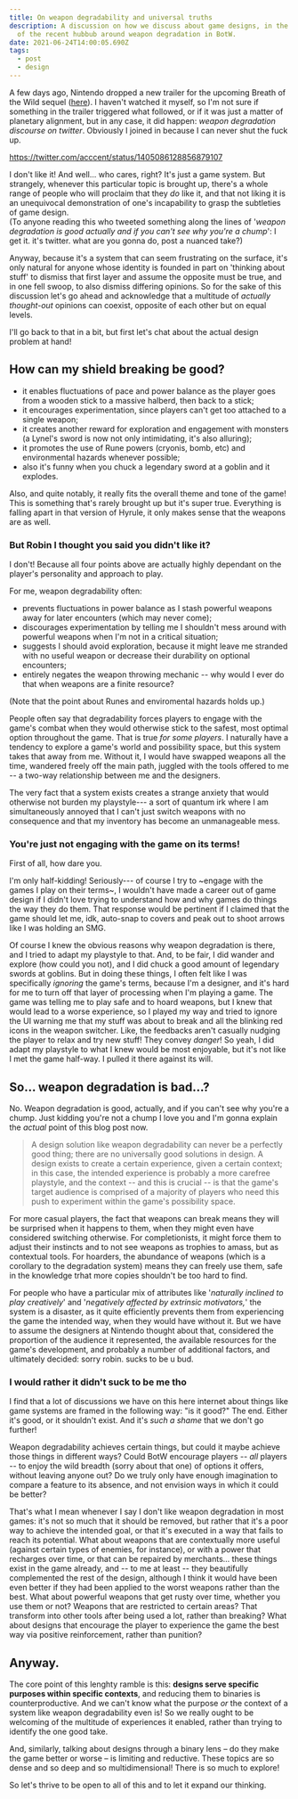 ```yaml
---
title: On weapon degradability and universal truths
description: A discussion on how we discuss about game designs, in the context
  of the recent hubbub around weapon degradation in BotW.
date: 2021-06-24T14:00:05.690Z
tags:
  - post
  - design
---
```

A few days ago, Nintendo dropped a new trailer for the upcoming Breath of the Wild sequel ([here](https://youtu.be/Pi-MRZBP91I)). I haven't watched it myself, so I'm not sure if something in the trailer triggered what followed, or if it was just a matter of planetary alignment, but in any case, it did happen: *weapon degradation discourse on twitter*. Obviously I joined in because I can never shut the fuck up.

https://twitter.com/acccent/status/1405086128856879107

I don't like it! And well... who cares, right? It's just a game system. But strangely, whenever this particular topic is brought up, there's a whole range of people who will proclaim that they *do* like it, and that not liking it is an unequivocal demonstration of one's incapability to grasp the subtleties of game design.\
(To anyone reading this who tweeted something along the lines of '*weapon degradation is good actually and if you can't see why you're a chump*': I get it. it's twitter. what are you gonna do, post a nuanced take?)

Anyway, because it's a system that can seem frustrating on the surface, it's only natural for anyone whose identity is founded in part on 'thinking about stuff' to dismiss that first layer and assume the opposite must be true, and in one fell swoop, to also dismiss differing opinions. So for the sake of this discussion let's go ahead and acknowledge that a multitude of *actually thought-out* opinions can coexist, opposite of each other but on equal levels.

I'll go back to that in a bit, but first let's chat about the actual design problem at hand!

## How can my shield breaking be good?

* it enables fluctuations of pace and power balance as the player goes from a wooden stick to a massive halberd, then back to a stick;
* it encourages experimentation, since players can't get too attached to a single weapon;
* it creates another reward for exploration and engagement with monsters (a Lynel's sword is now not only intimidating, it's also alluring);
* it promotes the use of Rune powers (cryonis, bomb, etc) and environmental hazards whenever possible;
* also it's funny when you chuck a legendary sword at a goblin and it explodes.

Also, and quite notably, it really fits the overall theme and tone of the game! This is something that's rarely brought up but it's super true. Everything is falling apart in that version of Hyrule, it only makes sense that the weapons are as well.

### But Robin I thought you said you didn't like it?

I don't! Because all four points above are actually highly dependant on the player's personality and approach to play.

For me, weapon degradability often:

* prevents fluctuations in power balance as I stash powerful weapons away for later encounters (which may never come);
* discourages experimentation by telling me I shouldn't mess around with powerful weapons when I'm not in a critical situation;
* suggests I should avoid exploration, because it might leave me stranded with no useful weapon or decrease their durability on optional encounters;
* entirely negates the weapon throwing mechanic -- why would I ever do that when weapons are a finite resource?

(Note that the point about Runes and enviromental hazards holds up.)

People often say that degradability forces players to engage with the game's combat when they would otherwise stick to the safest, most optimal option throughout the game. That is true *for some players*. I naturally have a tendency to explore a game's world and possibility space, but this system takes that away from me. Without it, I would have swapped weapons all the time, wandered freely off the main path, juggled with the tools offered to me -- a two-way relationship between me and the designers.

The very fact that a system exists creates a strange anxiety that would otherwise not burden my playstyle--- a sort of quantum irk where I am simultaneously annoyed that I can't just switch weapons with no consequence and that my inventory has become an unmanageable mess.

### You're just not engaging with the game on its terms!

First of all, how dare you.

I'm only half-kidding! Seriously--- of course I try to \~engage with the games I play on their terms\~, I wouldn't have made a career out of game design if I didn't love trying to understand how and why games do things the way they do them. That response would be pertinent if I claimed that the game should let me, idk, auto-snap to covers and peak out to shoot arrows like I was holding an SMG.

Of course I knew the obvious reasons why weapon degradation is there, and I tried to adapt my playstyle to that. And, to be fair, I did wander and explore (how could you not), and I did chuck a good amount of legendary swords at goblins. But in doing these things, I often felt like I was specifically *ignoring* the game's terms, because I'm a designer, and it's hard for me to turn off that layer of processing when I'm playing a game. The game was telling me to play safe and to hoard weapons, but I knew that would lead to a worse experience, so I played my way and tried to ignore the UI warning me that my stuff was about to break and all the blinking red icons in the weapon switcher. Like, the feedbacks aren't casually nudging the player to relax and try new stuff! They convey *danger*! So yeah, I did adapt my playstyle to what I knew would be most enjoyable, but it's not like I met the game half-way. I pulled it there against its will.

## So... weapon degradation is bad...?

No. Weapon degradation is good, actually, and if you can't see why you're a chump. Just kidding you're not a chump I love you and I'm gonna explain the *actual* point of this blog post now.

> A design solution like weapon degradability can never be a perfectly good thing; there are no universally good solutions in design. A design exists to create a certain experience, given a certain context; in this case, the intended experience is probably a more carefree playstyle, and the context -- and this is crucial -- is that the game's target audience is comprised of a majority of players who need this push to experiment within the game's possibility space.

For more casual players, the fact that weapons can break means they will be surprised when it happens to them, when they might even have considered switching otherwise. For completionists, it might force them to adjust their instincts and to not see weapons as trophies to amass, but as contextual tools. For hoarders, the abundance of weapons (which is a corollary to the degradation system) means they can freely use them, safe in the knowledge trhat more copies shouldn't be too hard to find.

For people who have a particular mix of attributes like '*naturally inclined to play creatively*' and '*negatively affected by extrinsic motivators,*' the system is a disaster, as it quite efficiently prevents them from experiencing the game the intended way, when they would have without it. But we have to assume the designers at Nintendo thought about that, considered the proportion of the audience it represented, the available resources for the game's development, and probably a number of additional factors, and ultimately decided: sorry robin. sucks to be u bud.

### I would rather it didn't suck to be me tho

I find that a lot of discussions we have on this here internet about things like game systems are framed in the following way: "is<!--StartFragment--> <!--EndFragment-->it<!--StartFragment--> <!--EndFragment-->good?" The end. Either it's good, or it shouldn't exist. And it's *such a shame* that we don't go further!

Weapon degradability achieves certain things, but could it maybe achieve those things in different ways? Could BotW encourage players -- *all* players -- to enjoy the wild breadth (sorry about that one) of options it offers, without leaving anyone out? Do we truly only have enough imagination to compare a feature to its absence, and not envision ways in which it could be better?

That's what I mean whenever I say I don't like weapon degradation in most games: it's not so much that it should be removed, but rather that it's a poor way to achieve the intended goal, or that it's executed in a way that fails to reach its potential. What about weapons that are contextually more useful (against certain types of enemies, for instance), or with a power that recharges over time, or that can be repaired by merchants... these things exist in the game already, and -- to me at least -- they beautifully complemented the rest of the design, although I think it would have been even better if they had been applied to the worst weapons rather than the best. What about powerful weapons that get rusty over time, whether you use them or not? Weapons that are restricted to certain areas? That transform into other tools after being used a lot, rather than breaking? What about designs that encourage the player to experience the game the best way via positive reinforcement, rather than punition?

## Anyway.

The core point of this lenghty ramble is this: **designs serve specific purposes within specific contexts**, and reducing them to binaries is counterproductive. And we can't know what the purpose *or* the context of a system like weapon degradability even is! So we really ought to be welcoming of the multitude of experiences it enabled, rather than trying to identify the one good take.

And, similarly, talking about designs through a binary lens – do they make the game better or worse – is limiting and reductive. These topics are so dense and so deep and so multidimensional! There is so much to explore!

So let's thrive to be open to all of this and to let it expand our thinking.